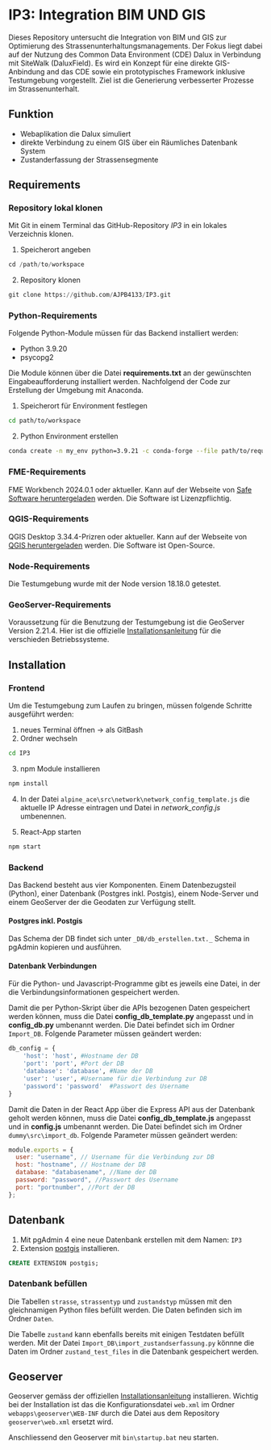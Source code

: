 # IP3: Integration BIM UND GIS
Dieses Repository untersucht die Integration von BIM und GIS zur Optimierung des Strassenunterhaltungsmanagements. Der Fokus liegt dabei auf der Nutzung des Common Data Environment (CDE) Dalux in Verbindung mit SiteWalk (DaluxField). 
Es wird ein Konzept für eine direkte GIS-Anbindung and das CDE sowie ein prototypisches Framework inklusive Testumgebung vorgestellt. Ziel ist die Generierung verbesserter Prozesse im Strassenunterhalt. 
## Funktion
- Webaplikation die Dalux simuliert
- direkte Verbindung zu einem GIS über ein Räumliches Datenbank System
- Zustanderfassung der Strassensegmente

## Requirements

### Repository lokal klonen

Mit Git in einem Terminal das GitHub-Repository _IP3_ in ein lokales Verzeichnis klonen.

1. Speicherort angeben

```python
cd /path/to/workspace
```

2. Repository klonen

```python
git clone https://github.com/AJPB4133/IP3.git
```

### Python-Requirements

Folgende Python-Module müssen für das Backend installiert werden:

- Python 3.9.20
- psycopg2

Die Module können über die Datei **requirements.txt** an der gewünschten Eingabeaufforderung installiert werden. Nachfolgend der Code zur Erstellung der Umgebung mit Anaconda.

1. Speicherort für Environment festlegen

```bash
cd path/to/workspace
```

2. Python Environment erstellen

```bash
conda create -n my_env python=3.9.21 -c conda-forge --file path/to/requirements.txt
```

### FME-Requirements

FME Workbench 2024.0.1  oder aktueller. Kann auf der Webseite von [Safe Software heruntergeladen](https://fme.safe.com/downloads/) werden. Die Software ist Lizenzpflichtig.

### QGIS-Requirements

QGIS Desktop 3.34.4-Prizren oder aktueller. Kann auf der Webseite von [QGIS heruntergeladen](https://qgis.org/de/site/forusers/download.html) werden. Die Software ist Open-Source.

### Node-Requirements

Die Testumgebung wurde mit der Node version 18.18.0 getestet.

### GeoServer-Requirements

Voraussetzung für die Benutzung der Testumgebung ist die GeoServer Version 2.21.4.  Hier ist die offizielle [Installationsanleitung](https://docs.geoserver.org/main/en/user/installation/index.html) für die verschieden Betriebssysteme.


## Installation

### Frontend

Um die Testumgebung zum Laufen zu bringen, müssen folgende Schritte ausgeführt werden:

1. neues Terminal öffnen -> als GitBash
2. Ordner wechseln

```bash
cd IP3
```

3. npm Module installieren

```bash
npm install
```

4. In der Datei `alpine_ace\src\network\network_config_template.js` die aktuelle IP Adresse eintragen und Datei in *network_config.js* umbenennen.

5. React-App starten

```bash
npm start
```
### Backend

Das Backend besteht aus vier Komponenten. Einem Datenbezugsteil (Python), einer Datenbank (Postgres inkl. Postgis), einem Node-Server und einem GeoServer der die Geodaten zur Verfügung stellt.

#### Postgres inkl. Postgis

Das Schema der DB findet sich unter `_DB/db_erstellen.txt._` Schema in pgAdmin kopieren und ausführen.

#### Datenbank Verbindungen

Für die Python- und Javascript-Programme gibt es jeweils eine Datei, in der die Verbindungsinformationen gespeichert werden.

Damit die per Python-Skript über die APIs bezogenen Daten gespeichert werden können, muss die Datei  **config_db_template.py** angepasst und in **config_db.py** umbenannt werden. Die Datei befindet sich im Ordner `Import_DB`. Folgende Parameter müssen geändert werden:

```py
db_config = {
    'host': 'host', #Hostname der DB
    'port': 'port', #Port der DB
    'database': 'database', #Name der DB
    'user': 'user', #Username für die Verbindung zur DB
    'password': 'password'  #Passwort des Username
}
```

Damit die Daten in der React App über die Express API aus der Datenbank geholt werden können, muss die Datei  **config_db_template.js** angepasst und in **config.js** umbenannt werden. Die Datei befindet sich im Ordner `dummy\src\import_db`. Folgende Parameter müssen geändert werden:

```js
module.exports = {
  user: "username", // Username für die Verbindung zur DB
  host: "hostname", // Hostname der DB
  database: "databasename", //Name der DB
  password: "password", //Passwort des Username
  port: "portnumber", //Port der DB
};
```
## Datenbank

1. Mit pgAdmin 4 eine neue Datenbank erstellen mit dem Namen: `IP3`
2. Extension [postgis](https://postgis.net/) installieren.

```sql
CREATE EXTENSION postgis;
```

### Datenbank befüllen 

Die Tabellen `strasse`, `strassentyp` und `zustandstyp` müssen mit den gleichnamigen Python files befüllt werden. Die Daten befinden sich im Ordner `Daten`.

Die Tabelle `zustand` kann ebenfalls bereits mit einigen Testdaten befüllt werden. Mit der Datei `Import_DB\import_zustandserfassung.py` könnne die Daten im Ordner `zustand_test_files` in die Datenbank gespeichert werden. 





## Geoserver

Geoserver gemäss der offiziellen [Installationsanleitung](https://docs.geoserver.org/main/en/user/installation/index.html) installieren.
Wichtig bei der Installation ist das die Konfigurationsdatei `web.xml` im Ordner `webapps\geoserver\WEB-INF` durch die Datei aus dem Repository `geoserver\web.xml` ersetzt wird.

Anschliessend den Geoserver mit `bin\startup.bat` neu starten.







